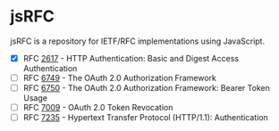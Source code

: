 # jsRFC
jsRFC is a repository for IETF/RFC implementations using JavaScript.

- [X] RFC [2617](http://tools.ietf.org/html/rfc2617) - HTTP Authentication: Basic and Digest Access Authentication
- [ ] RFC [6749](http://tools.ietf.org/html/rfc6749) - The OAuth 2.0 Authorization Framework
- [ ] RFC [6750](http://tools.ietf.org/html/rfc6750) - The OAuth 2.0 Authorization Framework: Bearer Token Usage
- [ ] RFC [7009](http://tools.ietf.org/html/rfc7009) - OAuth 2.0 Token Revocation
- [ ] RFC [7235](http://tools.ietf.org/html/rfc7235) - Hypertext Transfer Protocol (HTTP/1.1): Authentication
